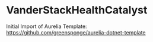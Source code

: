 # VanderStackHealthCatalyst  
  
Initial Import of Aurelia Template:  
https://github.com/greensponge/aurelia-dotnet-template